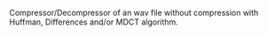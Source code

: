 Compressor/Decompressor of an wav file without compression with Huffman, Differences and/or MDCT algorithm.